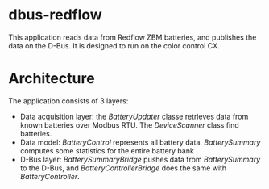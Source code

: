 dbus-redflow
============
This application reads data from Redflow ZBM batteries, and publishes the data on the D-Bus. It is designed to run on the color control CX.

Architecture
============
The application consists of 3 layers:
* Data acquisition layer: the _BatteryUpdater_ classe retrieves data from known batteries over Modbus RTU. The _DeviceScanner_ class find batteries.
* Data model: _BatteryControl_ represents all battery data. _BatterySummary_ computes some statistics for the entire battery bank
* D-Bus layer: _BatterySummaryBridge_ pushes data from _BatterySummary_ to the D-Bus, and _BatteryControllerBridge_ does the same with _BatteryController_.

